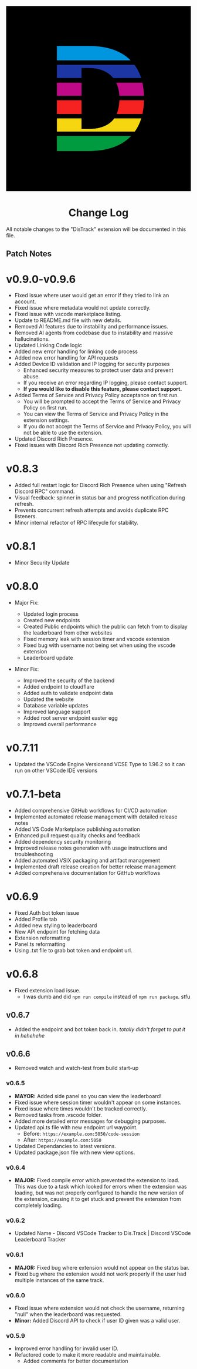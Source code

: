 <div align=center>
  <img src="./images/New Distrack.jpg"/>

# Change Log

</div>


All notable changes to the "DisTrack" extension will be documented in this file.

## Patch Notes
# v0.9.0-v0.9.6
* Fixed issue where user would get an error if they tried to link an account.
* Fixed issue where metadata would not update correctly.
* Fixed issue with vscode marketplace listing.
* Update to README.md file with new details.
* Removed AI features due to instability and performance issues.
* Removed AI agents from codebase due to instability and massive hallucinations.
* Updated Linking Code logic
* Added new error handling for linking code process
* Added new error handling for API requests
* Added Device ID validation and IP logging for security purposes
  * Enhanced security measures to protect user data and prevent abuse.
  * If you receive an error regarding IP logging, please contact support.
  * **If you would like to disable this feature, please contact support.**
* Added Terms of Service and Privacy Policy acceptance on first run.
  * You will be prompted to accept the Terms of Service and Privacy Policy on first run.
  * You can view the Terms of Service and Privacy Policy in the extension settings.
  * If you do not accept the Terms of Service and Privacy Policy, you will not be able to use the extension.
* Updated Discord Rich Presence.
* Fixed issues with Discord Rich Presence not updating correctly.

# v0.8.3
* Added full restart logic for Discord Rich Presence when using "Refresh Discord RPC" command.
* Visual feedback: spinner in status bar and progress notification during refresh.
* Prevents concurrent refresh attempts and avoids duplicate RPC listeners.
* Minor internal refactor of RPC lifecycle for stability.

# v0.8.1
* Minor Security Update

# v0.8.0
* Major Fix:
  * Updated login process
  * Created new endpoints
  * Created Public endpoints which the public can fetch from to display the leaderboard from other websites
  * Fixed memory leak with session timer and vscode extension
  * Fixed bug with username not being set when using the vscode extension
  * Leaderboard update


* Minor Fix:
  * Improved the security of the backend
  * Added endpoint to cloudflare
  * Added auth to validate endpoint data
  * Updated the website
  * Database variable updates
  * Improved language support
  * Added root server endpoint easter egg
  * Improved overall performance

# v0.7.11
* Updated the VSCode Engine Versionand VCSE Type to 1.96.2 so it can run on other VSCode IDE versions

# v0.7.1-beta
* Added comprehensive GitHub workflows for CI/CD automation
* Implemented automated release management with detailed release notes
* Added VS Code Marketplace publishing automation
* Enhanced pull request quality checks and feedback
* Added dependency security monitoring
* Improved release notes generation with usage instructions and troubleshooting
* Added automated VSIX packaging and artifact management
* Implemented draft release creation for better release management
* Added comprehensive documentation for GitHub workflows

# v0.6.9
* Fixed Auth bot token issue
* Added Profile tab
* Added new styling to leaderboard
* New API endpoint for fetching data
* Extension reformatting
* Panel.ts reformatting
* Using .txt file to grab bot token and endpoint url.

# v0.6.8
* Fixed extension load issue.
  * I was dumb and did `npm run compile` instead of `npm run package`. stfu

## v0.6.7
* Added the endpoint and bot token back in. *totally didn't forget to put it in hehehehe*

## v0.6.6
* Removed watch and watch-test from build start-up

### v0.6.5
* **MAYOR:** Added side panel so you can view the leaderboard!
* Fixed issue where session timer wouldn't appear on some instances.
* Fixed issue where times wouldn't be tracked correctly.
* Removed tasks from .vscode folder.
* Added more detailed error messages for debugging purposes.
* Updated api.ts file with new endpoint url waypoint.
  * Before: `https://example.com:5050/code-session`
  * After: `https://example.com:5050`
* Updated Dependancies to latest versions.
* Updated package.json file with new view options.

### v0.6.4
* **MAJOR:** Fixed compile error which prevented the extension to load. This was due to a task which looked for errors when the extension was loading, but was not properly configured to handle the new version of the extension, causing it to get stuck and prevent the extension from completely loading.

### v0.6.2
* Updated Name - Discord VSCode Tracker to Dis.Track | Discord VSCode Leaderboard Tracker

### v0.6.1
* **MAJOR:** Fixed bug where extension would not appear on the status bar.
* Fixed bug where the extension would not work properly if the user had multiple instances of the same track.


### v0.6.0
* Fixed issue where extension would not check the username, returning "null" when the leaderboard was requested.
* **Minor:** Added Discord API to check if user ID given was a valid user.

### v0.5.9
* Improved error handling for invalid user ID.
* Refactored code to make it more readable and maintainable.
  * Added comments for better documentation
